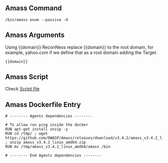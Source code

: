 ## Amass Command

```
/bin/amass enum --passive -d
```

## Amass Arguments

Using {{domain}} ReconNess replace {{domain}} to the root domain, for example, yahoo.com if we define that as a root domain adding the Target.

```
{{domain}}
```

## Amass Script

Check [Script file](https://github.com/reconness/reconness-agents/blob/master/Amass/Script)

## Amass Dockerfile Entry

```
# -------- Agents dependencies -------- 

# To allow run ping inside the docker
RUN apt-get install unzip -y
RUN cd /tmp/ ; wget https://github.com/OWASP/Amass/releases/download/v3.4.2/amass_v3.4.2_linux_amd64.zip ; unzip amass_v3.4.2_linux_amd64.zip
RUN mv /tmp/amass_v3.4.2_linux_amd64/amass /bin

# -------- End Agents dependencies -------- 
```
